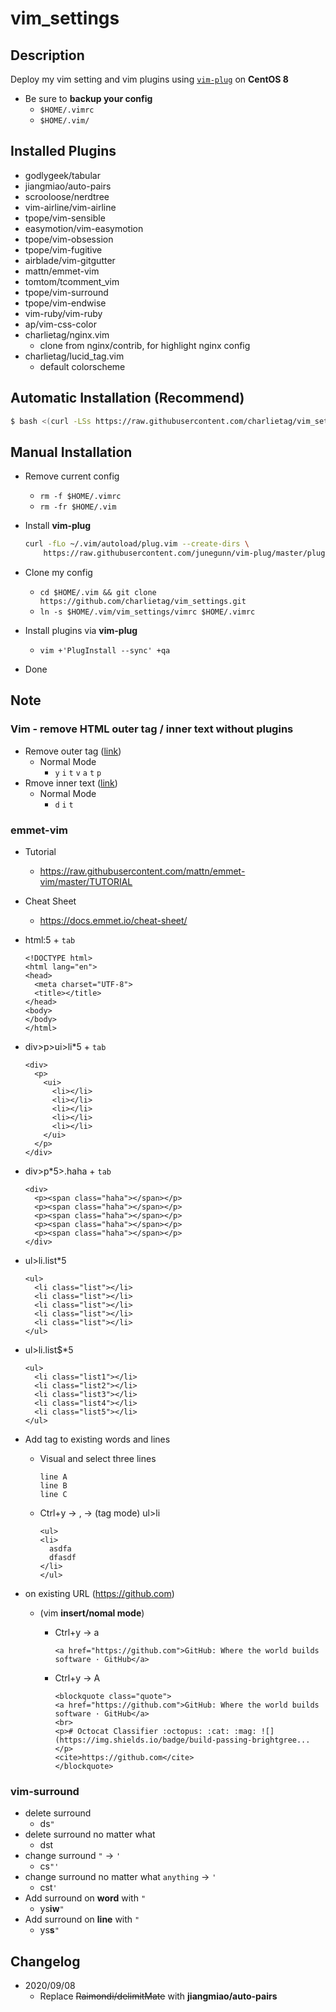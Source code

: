 # vim_settings

## Description

Deploy my vim setting and vim plugins using [``vim-plug``](https://github.com/junegunn/vim-plug) on **CentOS 8**

* Be sure to **backup your config**
  * `$HOME/.vimrc`
  * `$HOME/.vim/`

## Installed Plugins

* godlygeek/tabular
* jiangmiao/auto-pairs
* scrooloose/nerdtree
* vim-airline/vim-airline
* tpope/vim-sensible
* easymotion/vim-easymotion
* tpope/vim-obsession
* tpope/vim-fugitive
* airblade/vim-gitgutter
* mattn/emmet-vim
* tomtom/tcomment_vim
* tpope/vim-surround
* tpope/vim-endwise
* vim-ruby/vim-ruby
* ap/vim-css-color
* charlietag/nginx.vim
  * clone from nginx/contrib, for highlight nginx config
* charlietag/lucid_tag.vim
  * default colorscheme

## Automatic Installation (Recommend)

```bash
$ bash <(curl -LSs https://raw.githubusercontent.com/charlietag/vim_settings/master/utils/install.sh)
```

## Manual Installation

* Remove current config
  * `rm -f $HOME/.vimrc`
  * `rm -fr $HOME/.vim`

* Install **vim-plug**

  ```bash
  curl -fLo ~/.vim/autoload/plug.vim --create-dirs \
      https://raw.githubusercontent.com/junegunn/vim-plug/master/plug.vim
  ```

* Clone my config
  * `cd $HOME/.vim && git clone https://github.com/charlietag/vim_settings.git`
  * `ln -s $HOME/.vim/vim_settings/vimrc $HOME/.vimrc`

* Install plugins via **vim-plug**
  * `vim +'PlugInstall --sync' +qa`

* Done

## Note

### Vim - remove HTML outer tag / inner text without plugins
* Remove outer tag ([link](https://stackoverflow.com/questions/6264012/how-to-delete-html-tags-not-the-contents-in-vim))
  * Normal Mode
    * `y` `i` `t` `v` `a` `t` `p`
* Rmove inner text ([link](https://stackoverflow.com/questions/946188/delete-text-in-between-html-tags-in-vim/946241))
  * Normal Mode
    * `d` `i` `t`

### emmet-vim
* Tutorial
  * https://raw.githubusercontent.com/mattn/emmet-vim/master/TUTORIAL
* Cheat Sheet
  * https://docs.emmet.io/cheat-sheet/
* html:5 + `tab`

  ```
  <!DOCTYPE html>
  <html lang="en">
  <head>
    <meta charset="UTF-8">
    <title></title>
  </head>
  <body>
  </body>
  </html>
  ```

* div>p>ui>li*5 + `tab`

  ```
  <div>
    <p>
      <ui>
        <li></li>
        <li></li>
        <li></li>
        <li></li>
        <li></li>
      </ui>
    </p>
  </div>
  ```

* div>p*5>.haha + `tab`

  ```
  <div>
    <p><span class="haha"></span></p>
    <p><span class="haha"></span></p>
    <p><span class="haha"></span></p>
    <p><span class="haha"></span></p>
    <p><span class="haha"></span></p>
  </div>
  ```

* ul>li.list*5

  ```
  <ul>
    <li class="list"></li>
    <li class="list"></li>
    <li class="list"></li>
    <li class="list"></li>
    <li class="list"></li>
  </ul>
  ```

* ul>li.list$*5

  ```
  <ul>
    <li class="list1"></li>
    <li class="list2"></li>
    <li class="list3"></li>
    <li class="list4"></li>
    <li class="list5"></li>
  </ul>
  ```

* Add tag to existing words and lines
  * Visual and select three lines

    ```
    line A
    line B
    line C
    ```

  * Ctrl+y -> ,  -> (tag mode) ul>li

    ```
    <ul>
    <li>
      asdfa
      dfasdf
    </li>
    </ul>
    ```

* on existing URL (https://github.com)
  * (vim **insert/nomal mode**)
    * Ctrl+y -> a

      ```
      <a href="https://github.com">GitHub: Where the world builds software · GitHub</a>
      ```

    * Ctrl+y -> A
      ```
      <blockquote class="quote">
      <a href="https://github.com">GitHub: Where the world builds software · GitHub</a>
      <br>
      <p># Octocat Classifier :octopus: :cat: :mag: ![](https://img.shields.io/badge/build-passing-brightgree...</p>
      <cite>https://github.com</cite>
      </blockquote>
      ```

### vim-surround
* delete surround
  * ds`"`
* delete surround no matter what
  * dst
* change surround `"` -> `'`
  * cs`"'`
* change surround no matter what `anything` -> `'`
  * cst`'`
* Add surround on **word** with `"`
  * ys**iw**`"`
* Add surround on **line** with `"`
  * ys**s**`"`

## Changelog

* 2020/09/08
  * Replace ~~Raimondi/delimitMate~~ with **jiangmiao/auto-pairs**
